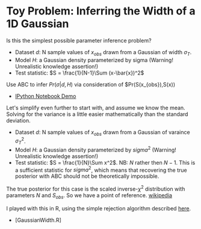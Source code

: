 # Toy Problem: Inferring the Width of a 1D Gaussian

Is this the simplest possible parameter inference problem?

* Dataset $d$: N sample values of $x_{obs}$ drawn from a Gaussian of width $\sigma_T$.
* Model $H$: a Gaussian density parameterized by sigma (Warning! Unrealistic knowledge assertion!)
* Test statistic: $S = \frac{1}{N-1}\Sum (x-\bar{x})^2$

Use ABC to infer $Pr(\sigma|d,H)$ via consideration of $Pr(S(x_{obs}),S(x))

* [IPython Notebook Demo](http://nbviewer.ipython.org/github/drphilmarshall/ABC/blob/master/examples/GaussianWidth.ipynb)


Let's simplify even further to start with, and assume we know the mean. Solving for the variance is a little easier mathematically than the standard deviation.

* Dataset $d$: N sample values of $x_{obs}$ drawn from a Gaussian of varaince $\sigma^2_T$.
* Model $H$: a Gaussian density parameterized by $sigma^2$ (Warning! Unrealistic knowledge assertion!)
* Test statistic: $S = \frac{1}{N}\Sum x^2$. NB: $N$ rather then $N-1$. This is a sufficient statistic for $sigma^2$, which means that recovering the true posterior with ABC should not be theoretically impossible.

The true posterior for this case is the scaled inverse-$\chi^2$ distribution with parameters $N$ and $S_{obs}$. So we have a point of reference. [wikipedia](https://en.wikipedia.org/wiki/Scaled_inverse_chi-squared_distribution)

I played with this in R, using the simple rejection algorithm described [here](https://en.wikipedia.org/wiki/Approximate_Bayesian_computation#The_ABC_rejection_algorithm).
* [GaussianWidth.R]

